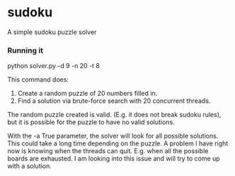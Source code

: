 # sudoku
A simple sudoku puzzle solver

### Running it ###

python solver.py -d 9 -n 20 -t 8

This command does:

1) Create a random puzzle of 20 numbers filled in.
2) Find a solution via brute-force search with 20 concurrent threads.

The random puzzle created is valid. (E.g. it does not break sudoku rules), but it is possible for the puzzle to have no valid solutions.

With the -a True parameter, the solver will look for all possible solutions.  This could take a long time depending on the puzzle.  A problem I have right now is knowing when the threads can quit. E.g. when all the possible boards are exhausted.  I am looking into this issue and will try to come up with a solution.
